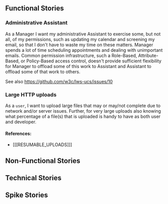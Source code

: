 ## Functional Stories

### Administrative Assistant

As a Manager I want my administrative Assistant to exercise some, but not all, of my permissions, such as updating my calendar and screening my email, so that I don't have to waste my time on these matters. Manager spends a lot of time scheduling appointments and dealing with unimportant emails. Common permission infrastructure, such a Role-Based, Attribute-Based, or Policy-Based access control, doesn't provide sufficient flexibility for Manager to offload some of this work to Assistant and Assistant to offload some of that work to others.

See also https://github.com/w3c/lws-ucs/issues/10


### Large HTTP uploads

As a `user`,
I want to upload large files that may or may/not complete due to network and/or server issues.  Further, for very large uploads also knowing what percentage of a file(s) that is uploaded is handy to have as both user and developer.


#### References:

- [[[RESUMABLE_UPLOADS]]]


## Non-Functional Stories

## Technical Stories

## Spike Stories

